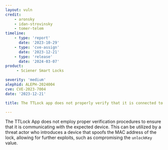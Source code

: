 ```yaml
---
layout: vuln
credit:
    - aronsky
    - idan-strovinsky
    - tomer-telem
timeline:
    - type: 'report'
      date: '2023-10-29'
    - type: 'cve-assign'
      date: '2023-12-21'
    - type: 'release'
      date: '2024-03-07'
product:
     - Sciener Smart Locks

severity: 'medium'
alephid: ALEPH-2024004
cve: CVE-2023-7004
date: '2023-12-21'

title: The TTLock app does not properly verify that it is connected to a real lock.

---
```

The TTLock App does not employ proper verification procedures to ensure that it
is communicating with the expected device. This can be utilized by a threat
actor who introduces a device that spoofs the MAC address of the lock, allowing
for further exploits, such as compromising the `unlockKey` value.
